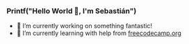 ### Printf("Hello World 👋, I'm Sebastián") 

- 🔭 I’m currently working on something fantastic!
- 🌱 I’m currently learning with help from [freecodecamp.org](https://www.freecodecamp.org/)

